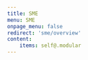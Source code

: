 ```yaml
---
title: SME
menu: SME
onpage_menu: false
redirect: 'sme/overview'
content:
    items: self@.modular
---
```

